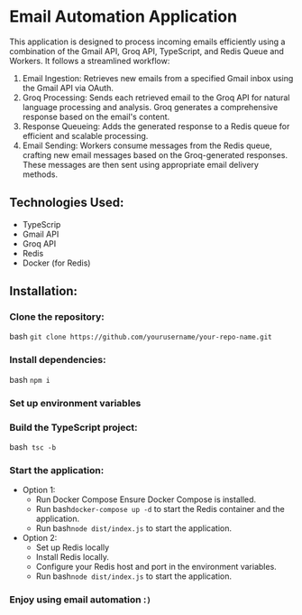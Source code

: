 # Email Automation Application

This application is designed to process incoming emails efficiently using a combination of the Gmail API, Groq API, TypeScript, and Redis Queue and Workers. It follows a streamlined workflow:

1. Email Ingestion: Retrieves new emails from a specified Gmail inbox using the Gmail API via OAuth.
2. Groq Processing: Sends each retrieved email to the Groq API for natural language processing and analysis. Groq generates a comprehensive response based on the email's content.
3. Response Queueing: Adds the generated response to a Redis queue for efficient and scalable processing.
4. Email Sending: Workers consume messages from the Redis queue, crafting new email messages based on the Groq-generated responses. These messages are then sent using appropriate email delivery methods.

## Technologies Used:

- TypeScrip
- Gmail API
- Groq API
- Redis
- Docker (for Redis)

## Installation:

### Clone the repository:

bash `git clone https://github.com/yourusername/your-repo-name.git`

### Install dependencies:

bash `npm i `

### Set up environment variables

### Build the TypeScript project:

bash` tsc -b`

### Start the application:

- Option 1:
  - Run Docker Compose Ensure Docker Compose is installed.
  - Run bash`docker-compose up -d` to start the Redis container and the application.
  - Run bash`node dist/index.js` to start the application.
- Option 2:
  - Set up Redis locally
  - Install Redis locally.
  - Configure your Redis host and port in the environment variables.
  - Run bash`node dist/index.js` to start the application.

### Enjoy using email automation :`)`
